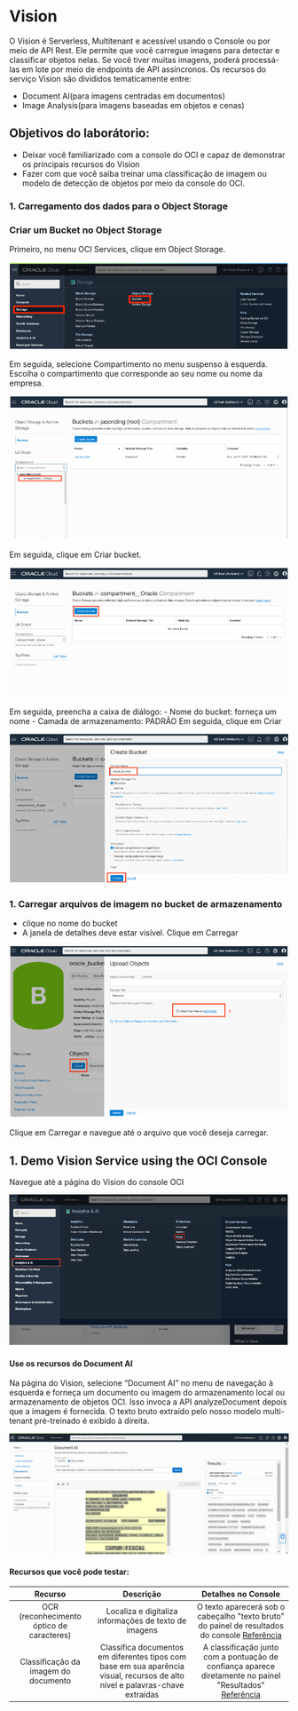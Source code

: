 # Vision
O Vision é Serverless, Multitenant e acessível usando o Console ou por meio de API Rest.
Ele permite que você carregue imagens para detectar e classificar objetos nelas. Se você tiver muitas imagens, poderá processá-las em lote por meio de endpoints de API assíncronos.
Os recursos do serviço Vision são divididos tematicamente entre:
- Document AI(para imagens centradas em documentos)
- Image Analysis(para imagens baseadas em objetos e cenas)

## Objetivos do laborátorio:

 - Deixar você familiarizado com a console do OCI e capaz de demonstrar os principais recursos do Vision
 - Fazer com que você saiba treinar uma classificação de imagem ou modelo de detecção de objetos por meio da console do OCI.

 ### 1. Carregamento dos dados para o Object Storage

 ### Criar um Bucket no Object Storage

 Primeiro, no menu OCI Services, clique em Object Storage.

 ![_](./Images/IMG_001.PNG)

Em seguida, selecione Compartimento no menu suspenso à esquerda. Escolha o compartimento que corresponde ao seu nome ou nome da empresa.

![_](./Images/IMG_002.PNG)

Em seguida, clique em Criar bucket.

![_](./Images/IMG_003.PNG)

Em seguida, preencha a caixa de diálogo:
    - Nome do bucket: forneça um nome
    - Camada de armazenamento: PADRÃO
Em seguida, clique em Criar

![_](./Images/IMG_004.PNG)

### 1. Carregar arquivos de imagem no bucket de armazenamento

 - clique no nome do bucket
 - A janela de detalhes deve estar visível. Clique em Carregar

 ![_](./Images/IMG_005.PNG)

 Clique em Carregar e navegue até o arquivo que você deseja carregar.

 ## 1. Demo Vision Service using the OCI Console

 Navegue até a página do Vision do console OCI

![_](./Images/IMG_006.PNG)

#### Use os recursos do Document AI

Na página do Vision, selecione “Document AI” no menu de navegação à esquerda e forneça um documento ou imagem do armazenamento local ou armazenamento de objetos OCI. Isso invoca a API analyzeDocument depois que a imagem é fornecida. O texto bruto extraído pelo nosso modelo multi-tenant pré-treinado é exibido à direita.

![_](./Images/IMG_007.PNG)

#### Recursos que você pode testar:

Recurso | Descrição | Detalhes no Console
:-------: | :--------: | :-----------------:
OCR (reconhecimento óptico de caracteres) | Localiza e digitaliza informações de texto de imagens | O texto aparecerá sob o cabeçalho "texto bruto" do painel de resultados do console [Referência](https://oracle.github.io/learning-library/oci-library/oci-hol/oci-artificial-intelligence/ai-vision/analyze-vision/images/ocr.png)
Classificação da imagem do documento | Classifica documentos em diferentes tipos com base em sua aparência visual, recursos de alto nível e palavras-chave extraídas | A classificação junto com a pontuação de confiança aparece diretamente no painel "Resultados" [Referência](https://oracle.github.io/learning-library/oci-library/oci-hol/oci-artificial-intelligence/ai-vision/analyze-vision/images/dic.png)


